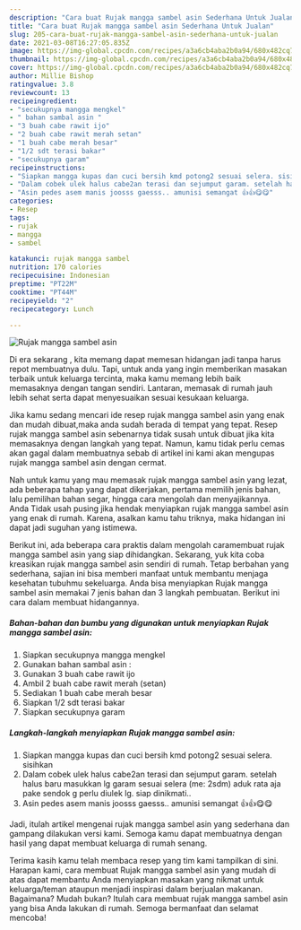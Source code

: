 ```yaml
---
description: "Cara buat Rujak mangga sambel asin Sederhana Untuk Jualan"
title: "Cara buat Rujak mangga sambel asin Sederhana Untuk Jualan"
slug: 205-cara-buat-rujak-mangga-sambel-asin-sederhana-untuk-jualan
date: 2021-03-08T16:27:05.835Z
image: https://img-global.cpcdn.com/recipes/a3a6cb4aba2b0a94/680x482cq70/rujak-mangga-sambel-asin-foto-resep-utama.jpg
thumbnail: https://img-global.cpcdn.com/recipes/a3a6cb4aba2b0a94/680x482cq70/rujak-mangga-sambel-asin-foto-resep-utama.jpg
cover: https://img-global.cpcdn.com/recipes/a3a6cb4aba2b0a94/680x482cq70/rujak-mangga-sambel-asin-foto-resep-utama.jpg
author: Millie Bishop
ratingvalue: 3.8
reviewcount: 13
recipeingredient:
- "secukupnya mangga mengkel"
- " bahan sambal asin "
- "3 buah cabe rawit ijo"
- "2 buah cabe rawit merah setan"
- "1 buah cabe merah besar"
- "1/2 sdt terasi bakar"
- "secukupnya garam"
recipeinstructions:
- "Siapkan mangga kupas dan cuci bersih kmd potong2 sesuai selera. sisihkan"
- "Dalam cobek ulek halus cabe2an terasi dan sejumput garam. setelah halus baru masukkan lg garam sesuai selera (me: 2sdm) aduk rata aja pake sendok g perlu diulek lg. siap dinikmati.."
- "Asin pedes asem manis joosss gaesss.. amunisi semangat 👍👍😋😋"
categories:
- Resep
tags:
- rujak
- mangga
- sambel

katakunci: rujak mangga sambel 
nutrition: 170 calories
recipecuisine: Indonesian
preptime: "PT22M"
cooktime: "PT44M"
recipeyield: "2"
recipecategory: Lunch

---
```



![Rujak mangga sambel asin](https://img-global.cpcdn.com/recipes/a3a6cb4aba2b0a94/680x482cq70/rujak-mangga-sambel-asin-foto-resep-utama.jpg)

Di era  sekarang , kita memang dapat memesan hidangan jadi tanpa harus repot membuatnya dulu. Tapi, untuk anda yang ingin memberikan masakan terbaik untuk keluarga tercinta, maka kamu memang lebih baik memasaknya dengan tangan sendiri. Lantaran, memasak di rumah jauh lebih sehat serta dapat menyesuaikan sesuai kesukaan keluarga.

Jika kamu sedang mencari ide resep rujak mangga sambel asin yang enak dan mudah dibuat,maka anda sudah berada di tempat yang tepat. Resep rujak mangga sambel asin  sebenarnya tidak susah untuk dibuat jika kita memasaknya dengan langkah yang tepat. Namun, kamu tidak perlu cemas akan gagal dalam membuatnya 
sebab di artikel ini kami akan mengupas rujak mangga sambel asin dengan cermat.  



Nah untuk kamu yang mau memasak rujak mangga sambel asin yang lezat, ada beberapa tahap yang dapat dikerjakan, pertama memilih jenis bahan, lalu pemilihan bahan segar, hingga cara mengolah dan menyajikannya. Anda Tidak usah pusing jika hendak menyiapkan rujak mangga sambel asin yang enak di rumah. Karena, asalkan kamu  tahu triknya, maka hidangan ini dapat jadi suguhan yang istimewa.

Berikut ini, ada beberapa cara praktis  dalam mengolah caramembuat rujak mangga sambel asin yang siap dihidangkan. Sekarang, yuk kita coba kreasikan rujak mangga sambel asin sendiri di rumah. Tetap berbahan yang sederhana, sajian ini bisa memberi manfaat untuk membantu menjaga kesehatan tubuhmu sekeluarga. Anda bisa menyiapkan Rujak mangga sambel asin memakai 7 jenis bahan dan 3 langkah pembuatan. Berikut ini cara dalam membuat hidangannya.

<!--inarticleads1-->

##### Bahan-bahan dan bumbu yang digunakan untuk menyiapkan Rujak mangga sambel asin:

1. Siapkan secukupnya mangga mengkel
1. Gunakan  bahan sambal asin :
1. Gunakan 3 buah cabe rawit ijo
1. Ambil 2 buah cabe rawit merah (setan)
1. Sediakan 1 buah cabe merah besar
1. Siapkan 1/2 sdt terasi bakar
1. Siapkan secukupnya garam




<!--inarticleads2-->

##### Langkah-langkah menyiapkan Rujak mangga sambel asin:

1. Siapkan mangga kupas dan cuci bersih kmd potong2 sesuai selera. sisihkan
1. Dalam cobek ulek halus cabe2an terasi dan sejumput garam. setelah halus baru masukkan lg garam sesuai selera (me: 2sdm) aduk rata aja pake sendok g perlu diulek lg. siap dinikmati..
1. Asin pedes asem manis joosss gaesss.. amunisi semangat 👍👍😋😋




Jadi, itulah artikel mengenai  rujak mangga sambel asin  yang sederhana dan gampang dilakukan versi kami. Semoga kamu dapat membuatnya dengan hasil yang dapat membuat keluarga di rumah senang. 

Terima kasih kamu telah membaca resep yang tim kami tampilkan di sini. Harapan kami, cara membuat  Rujak mangga sambel asin yang mudah di atas dapat membantu Anda menyiapkan masakan yang nikmat untuk keluarga/teman ataupun menjadi inspirasi dalam berjualan makanan. Bagaimana? Mudah bukan? Itulah cara membuat rujak mangga sambel asin yang bisa Anda lakukan di rumah. Semoga bermanfaat dan selamat mencoba!

